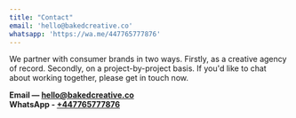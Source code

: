 ```yaml
---
title: "Contact"
email: 'hello@bakedcreative.co'
whatsapp: 'https://wa.me/447765777876'
---
```


We partner with consumer brands in two ways. Firstly, as a creative agency of record. Secondly, on a project-by-project basis. If you'd like to chat about working together, please get in touch now.

**Email — hello@bakedcreative.co**﻿  
**WhatsApp - [+447765777876](https://wa.me/447765777876)**
